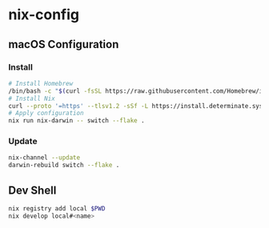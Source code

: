# nix-config

## macOS Configuration

### Install

```sh
# Install Homebrew
/bin/bash -c "$(curl -fsSL https://raw.githubusercontent.com/Homebrew/install/HEAD/install.sh)"
# Install Nix
curl --proto '=https' --tlsv1.2 -sSf -L https://install.determinate.systems/nix | sh -s -- install
# Apply configuration
nix run nix-darwin -- switch --flake .
```

### Update

```sh
nix-channel --update
darwin-rebuild switch --flake .
```

## Dev Shell

```sh
nix registry add local $PWD
nix develop local#<name>
```
